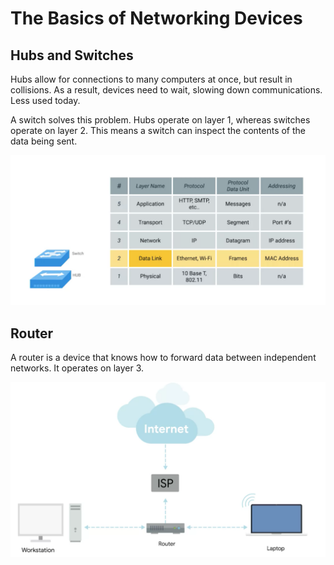 # The Basics of Networking Devices

Hubs and Switches
---

Hubs allow for connections to many computers at once, but result in collisions.
As a result, devices need to wait, slowing down communications. Less used today.

A switch solves this problem. Hubs operate on layer 1, whereas switches operate
on layer 2. This means a switch can inspect the contents of the data being sent.

![hub-vs-switch](assets/hub-vs-switch.png)

Router
---

A router is a device that knows how to forward data between independent
networks. It operates on layer 3.

![router](assets/router.png)
